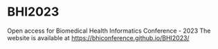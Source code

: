 # BHI2023
Open access for Biomedical Health Informatics Conference - 2023
The website is available at https://bhiconference.github.io/BHI2023/
